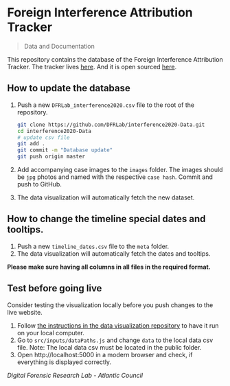 # Foreign Interference Attribution Tracker
>Data and Documentation


This repository contains the database of the Foreign Interference Attribution Tracker. The tracker lives [here](https://interference2020.org). And it is open sourced [here](https://github.com/DFRLab/interference2020).


## How to update the database

1. Push a new `DFRLab_interference2020.csv` file to the root of the repository.

    ```bash
    git clone https://github.com/DFRLab/interference2020-Data.git
    cd interference2020-Data
    # update csv file
    git add .
    git commit -m "Database update"
    git push origin master
    ```

2. Add accompanying case images to the `images` folder. The images should be `jpg` photos and named with the respective `case hash`. Commit and push to GitHub.

3. The data visualization will automatically fetch the new dataset.


## How to change the timeline special dates and tooltips.

1. Push a new `timeline_dates.csv` file to the `meta` folder.
2. The data visualization will automatically fetch the dates and tooltips.

**Please make sure having all columns in all files in the required format.**


## Test before going live

Consider testing the visualization locally before you push changes to the live website.

1. Follow [the instructions in the data visualization repository](https://github.com/DFRLab/interference2020/blob/master/README.md) to have it run on your local computer.
2. Go to `src/inputs/dataPaths.js` and change `data` to the local data csv file. Note: The local data csv must be located in the public folder.
3. Open http://localhost:5000 in a modern browser and check, if everything is displayed correctly.


*Digital Forensic Research Lab - Atlantic Council*
